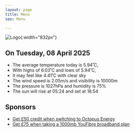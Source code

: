 ```yaml
---
layout: page
title: Menu
seo: Menu

---
```


![Logo](/images/logo.jpg){:width="832px"}

<!-- weather_marker starts -->
## On Tuesday, 08 April 2025

- The average temperature today is 5.94˚C,
- With highs of 6.03˚C and lows of 5.94˚C,
- It may feel like 4.41˚C with clear sky
- The wind speed is 2.05m/s and visibility is 10000m
- The pressure is 1027hPa and humidity is 75%
- The sun will rise at 05:24 and set at 18:54

<!-- weather_marker ends -->

## Sponsors

- [Get £50 credit when switching to Octopus Energy](https://bit.ly/3oD1nnS)
- [Get £75 when taking a 1000mb YouFibre broadband plan](https://aklam.io/91zWhU?)



